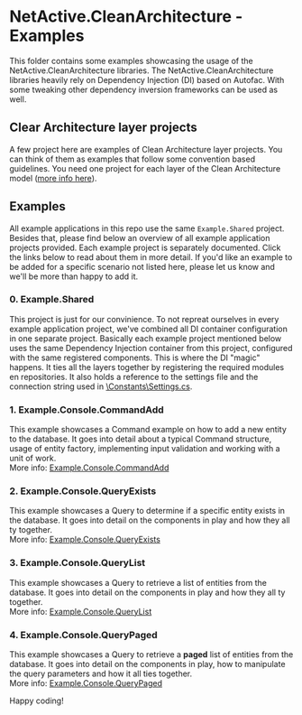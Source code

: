 # NetActive.CleanArchitecture - Examples
This folder contains some examples showcasing the usage of the NetActive.CleanArchitecture libraries.
The NetActive.CleanArchitecture libraries heavily rely on Dependency Injection (DI) based on Autofac.
With some tweaking other dependency inversion frameworks can be used as well.

## Clear Architecture layer projects
A few project here are examples of Clean Architecture layer projects.
You can think of them as examples that follow some convention based guidelines.
You need one project for each layer of the Clean Architecture model ([more info here](SolutionStructure.md)).

## Examples

All example applications in this repo use the same `Example.Shared` project. 
Besides that, please find below an overview of all example application projects provided.
Each example project is separately documented. 
Click the links below to read about them in more detail.
If you'd like an example to be added for a specific scenario not listed here, please let us know and we'll be more than happy to add it.

### 0. Example.Shared

This project is just for our convinience. To not repreat ourselves in every example application project, we've combined all DI container configuration in one separate project.
Basically each example project mentioned below uses the same Dependency Injection container from this project, configured with the same registered components.
This is where the DI "magic" happens. It ties all the layers together by registering the required modules en repositories.
It also holds a reference to the settings file and the connection string used in [\Constants\Settings.cs](Example.Shared/Constants/Settings.cs).

### 1. Example.Console.CommandAdd

This example showcases a Command example on how to add a new entity to the database. 
It goes into detail about a typical Command structure, usage of entity factory, implementing input validation and working with a unit of work.  
More info: [Example.Console.CommandAdd](Example.Console.CommandAdd)

### 2. Example.Console.QueryExists

This example showcases a Query to determine if a specific entity exists in the database. 
It goes into detail on the components in play and how they all ty together.  
More info: [Example.Console.QueryExists](Example.Console.QueryExists)

### 3. Example.Console.QueryList

This example showcases a Query to retrieve a list of entities from the database. 
It goes into detail on the components in play and how they all ty together.  
More info: [Example.Console.QueryList](Example.Console.QueryList)

### 4. Example.Console.QueryPaged

This example showcases a Query to retrieve a **paged** list of entities from the database. 
It goes into detail on the components in play, how to manipulate the query parameters and how it all ties together.  
More info: [Example.Console.QueryPaged](Example.Console.QueryPaged)

Happy coding!

